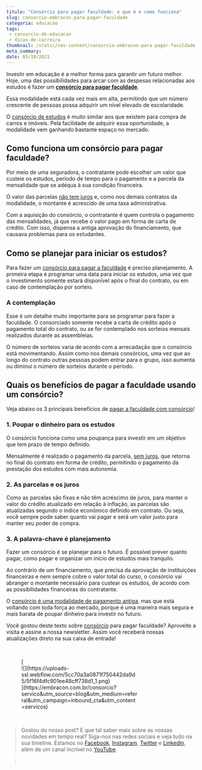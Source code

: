 ```yaml
---
titulo: "Consórcio para pagar faculdade: o que é e como funciona"
slug: consorcio-embracon-para-pagar-faculdade
categoria: educacao
tags:
 - consorcio-de-educacao
 - dicas-de-carreira
thumbnail: /static/cms-content/consorcio-embracon-para-pagar-faculdade.jpg
meta_summary: 
date: 05/10/2021
---
```

Investir em educação é a melhor forma para garantir um futuro melhor. Hoje, uma das possibilidades para arcar com as despesas relacionadas aos estudos é fazer um [**consórcio para pagar faculdade**](https://www.embracon.com.br/consorcio-servicos).

Essa modalidade está cada vez mais em alta, permitindo que um número crescente de pessoas possa adquirir um nível elevado de escolaridade.

O [consórcio de estudos](https://www.embracon.com.br/blog/como-funciona-o-consorcio-embracon-para-pagar-faculdade) é muito similar aos que existem para compra de carros e imóveis. Pela facilidade de adquirir essa oportunidade, a modalidade vem ganhando bastante espaço no mercado.

Como funciona um consórcio para pagar faculdade?
------------------------------------------------

Por meio de uma seguradora, o contratante pode escolher um valor que custeie os estudos, período de tempo para o pagamento e a parcela da mensalidade que se adéqua à sua condição financeira.

O valor das parcelas [não tem juros](https://www.embracon.com.br/blog/consorcio-nao-tem-juros-entenda) e, como nos demais contratos da modalidade, o montante é acrescido de uma taxa administrativa.

Com a aquisição do consórcio, o contratante é quem controla o pagamento das mensalidades, já que recebe o valor pago em forma de carta de crédito. Com isso, dispensa a antiga aprovação do financiamento, que causava problemas para os estudantes.

Como se planejar para iniciar os estudos?
-----------------------------------------

Para fazer um [consórcio para pagar a faculdade](https://www.embracon.com.br/consorcio-servicos) é preciso planejamento. A primeira etapa é programar uma data para iniciar os estudos, uma vez que o investimento somente estará disponível após o final do contrato, ou em caso de contemplação por sorteio.

### A contemplação

Esse é um detalhe muito importante para se programar para fazer a faculdade. O consorciado somente recebe a carta de crédito após o pagamento total do contrato, ou se for contemplado nos sorteios mensais realizados durante as assembleias.

O número de sorteios varia de acordo com a arrecadação que o consórcio está movimentando. Assim como nos demais consórcios, uma vez que ao longo do contrato outras pessoas podem entrar para o grupo, isso aumenta ou diminui o número de sorteios durante o período.

Quais os benefícios de pagar a faculdade usando um consórcio?
-------------------------------------------------------------

Veja abaixo os 3 principais benefícios de [pagar a faculdade com consórcio](https://www.embracon.com.br/consorcio-servicos)!

### 1. Poupar o dinheiro para os estudos

O consórcio funciona como uma poupança para investir em um objetivo que tem prazo de tempo definido.

Mensalmente é realizado o pagamento da parcela, [sem juros](https://www.embracon.com.br/blog/consorcio-nao-tem-juros-entenda), que retorna no final do contrato em forma de crédito, permitindo o pagamento da prestação dos estudos com mais autonomia.

### 2. As parcelas e os juros

Como as parcelas são fixas e não têm acréscimo de juros, para manter o valor do crédito atualizado em relação à inflação, as parcelas são atualizadas segundo o índice econômico definido em contrato. Ou seja, você sempre pode saber quanto vai pagar e será um valor justo para manter seu poder de compra.

### 3. A palavra-chave é planejamento

Fazer um consórcio é se planejar para o futuro. É possível prever quanto pagar, como pagar e organizar um início de estudos mais tranquilo.

Ao contrário de um financiamento, que precisa da aprovação de instituições financeiras e nem sempre cobre o valor total do curso, o consórcio vai abranger o montante necessário para custear os estudos, de acordo com as possibilidades financeiras do contratante.

O [consórcio é uma modalidade de pagamento antiga](https://www.embracon.com.br/conhecaoconsorcio/o-que-e-consorcio), mas que está voltando com toda força ao mercado, porque é uma maneira mais segura e mais barata de poupar dinheiro para investir no futuro.

Você gostou deste texto sobre [consórcio](https://www.embracon.com.br/consorcio-servicos) para pagar faculdade? Aproveite a visita e assine a nossa newsletter. Assim você receberá nossas atualizações direto na sua caixa de entrada!

‍

<figure class="w-richtext-figure-type-image w-richtext-align-center" style="max-width:310px">[<div>![](https://uploads-ssl.webflow.com/5cc70a3a0871f750442da9d5/5f16f4dfc901ee48cff738d1_1.png)</div>](https://embracon.com.br/consorcio?servico&utm_source=blog&utm_medium=referral&utm_campaign=inbound_cta&utm_content=servicos)</figure>‍

> Gostou do nosso post? E que tal saber mais sobre as nossas novidades em tempo real? Siga-nos nas redes sociais e veja tudo na sua timeline. Estamos no [Facebook](https://www.facebook.com/embracon/), [Instagram](https://www.instagram.com/embraconoficial/), [Twitter](https://twitter.com/embracon) e [LinkedIn](https://www.linkedin.com/company/1018875/), além de um canal incrível no [YouTube](https://www.youtube.com/channel/UCL-Y0mv9zc73Iek48NLUBzQ).

> ‍
